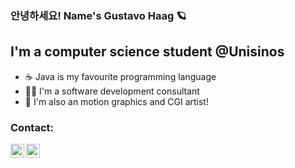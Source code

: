### 안녕하세요! Name's Gustavo Haag 🪐

## I'm a computer science student @Unisinos

- ☕ Java is my favourite programming language
- 👨‍💻 I'm a software development consultant
- 🎨 I'm also an motion graphics and CGI artist!

### Contact:

[<img align="left" alt="Gustavo Haag | LinkedIn" width="22px" src="https://cdn.jsdelivr.net/npm/simple-icons@v4/icons/linkedin.svg" />][linkedin]
[<img align="left" alt="Gustavo Haag | Instagram" width="22px" src="https://cdn.jsdelivr.net/npm/simple-icons@v4/icons/instagram.svg" />][instagram]
<br />

</details>

[instagram]: https://www.instagram.com/gustavohaag96/
[linkedin]: https://www.linkedin.com/in/gustavo-haag/
[java]: https://github.com/gustavorlh96/Java
[python]: https://github.com/gustavorlh96/Python
